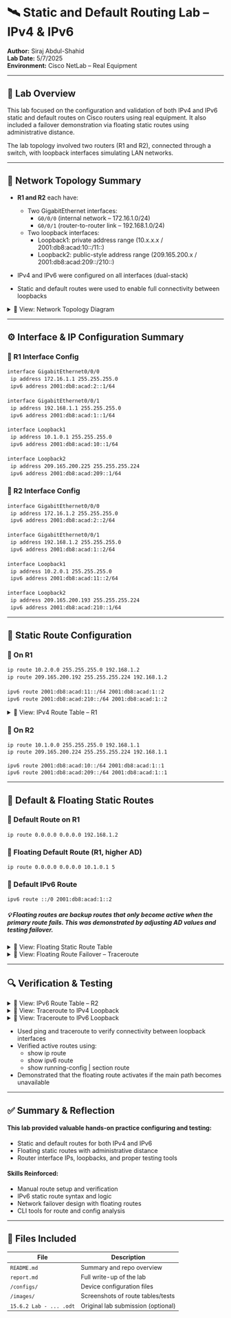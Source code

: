 # 🛰️ Static and Default Routing Lab – IPv4 & IPv6

**Author:** Siraj Abdul-Shahid  
**Lab Date:** 5/7/2025  
**Environment:** Cisco NetLab – Real Equipment

---

## 🔧 Lab Overview

This lab focused on the configuration and validation of both IPv4 and IPv6 static and default routes on Cisco routers using real equipment. It also included a failover demonstration via floating static routes using administrative distance.

The lab topology involved two routers (R1 and R2), connected through a switch, with loopback interfaces simulating LAN networks.

---

## 🧱 Network Topology Summary

- **R1 and R2** each have:
  - Two GigabitEthernet interfaces:
    - `G0/0/0` (internal network – 172.16.1.0/24)
    - `G0/0/1` (router-to-router link – 192.168.1.0/24)
  - Two loopback interfaces:
    - Loopback1: private address range (10.x.x.x / 2001:db8:acad:10::/11::)
    - Loopback2: public-style address range (209.165.200.x / 2001:db8:acad:209::/210::)

- IPv4 and IPv6 were configured on all interfaces (dual-stack)

- Static and default routes were used to enable full connectivity between loopbacks

<details>
<summary>📸 View: Network Topology Diagram</summary>

![Network Topology Diagram](https://github.com/user-attachments/assets/de705c1d-d079-41c5-afdf-7f5581a82d46)

</details>


---

## ⚙️ Interface & IP Configuration Summary

### 🔹 R1 Interface Config
```bash
interface GigabitEthernet0/0/0
 ip address 172.16.1.1 255.255.255.0
 ipv6 address 2001:db8:acad:2::1/64

interface GigabitEthernet0/0/1
 ip address 192.168.1.1 255.255.255.0
 ipv6 address 2001:db8:acad:1::1/64

interface Loopback1
 ip address 10.1.0.1 255.255.255.0
 ipv6 address 2001:db8:acad:10::1/64

interface Loopback2
 ip address 209.165.200.225 255.255.255.224
 ipv6 address 2001:db8:acad:209::1/64

```
### 🔹 R2 Interface Config
```bash
interface GigabitEthernet0/0/0
 ip address 172.16.1.2 255.255.255.0
 ipv6 address 2001:db8:acad:2::2/64

interface GigabitEthernet0/0/1
 ip address 192.168.1.2 255.255.255.0
 ipv6 address 2001:db8:acad:1::2/64

interface Loopback1
 ip address 10.2.0.1 255.255.255.0
 ipv6 address 2001:db8:acad:11::2/64

interface Loopback2
 ip address 209.165.200.193 255.255.255.224
 ipv6 address 2001:db8:acad:210::1/64

```
---
## 🚦 Static Route Configuration

### 🔸 On R1
```bash
ip route 10.2.0.0 255.255.255.0 192.168.1.2
ip route 209.165.200.192 255.255.255.224 192.168.1.2

ipv6 route 2001:db8:acad:11::/64 2001:db8:acad:1::2
ipv6 route 2001:db8:acad:210::/64 2001:db8:acad:1::2

```
<details>
<summary>📸 View: IPv4 Route Table – R1</summary>

![IPv4 Route Table – R1](./images/show-ip-route-r1.png)

</details>

### 🔸 On R2
```
ip route 10.1.0.0 255.255.255.0 192.168.1.1
ip route 209.165.200.224 255.255.255.224 192.168.1.1

ipv6 route 2001:db8:acad:10::/64 2001:db8:acad:1::1
ipv6 route 2001:db8:acad:209::/64 2001:db8:acad:1::1

```
---
## 🧩 Default & Floating Static Routes
### 🔸 Default Route on R1
```
ip route 0.0.0.0 0.0.0.0 192.168.1.2
```
### 🔸 Floating Default Route (R1, higher AD)
```
ip route 0.0.0.0 0.0.0.0 10.1.0.1 5
```
### 🔸 Default IPv6 Route
```
ipv6 route ::/0 2001:db8:acad:1::2
```
##### 💡 Floating routes are backup routes that only become active when the primary route fails. This was demonstrated by adjusting AD values and testing failover.
<details>
<summary>📸 View: Floating Static Route Table</summary>

![Floating Static Route Table](./images/floating-route-test.png)

</details>

<details>
<summary>📸 View: Floating Route Failover – Traceroute</summary>

![Floating Route Failover – Traceroute](./images/floating-route-test2.png)

</details>

---
## 🔍 Verification & Testing
<details>
<summary>📸 View: IPv6 Route Table – R2</summary>

![IPv6 Route Table – R2](./images/show-ipv6-route-r2.png)

</details>

<details>
<summary>📸 View: Traceroute to IPv4 Loopback</summary>

![Traceroute to IPv4 Loopback](./images/trace-ipv4-loopback-r1.png)

</details>

<details>
<summary>📸 View: Traceroute to IPv6 Loopback</summary>

![Traceroute to IPv6 Loopback](./images/trace-ipv6-loopback-r2.png)

</details>

- Used ping and traceroute to verify connectivity between loopback interfaces
- Verified active routes using:
  - show ip route
  - show ipv6 route
  - show running-config | section route
- Demonstrated that the floating route activates if the main path becomes unavailable
---
## ✅ Summary & Reflection
#### This lab provided valuable hands-on practice configuring and testing:
- Static and default routes for both IPv4 and IPv6
- Floating static routes with administrative distance
- Router interface IPs, loopbacks, and proper testing tools

#### Skills Reinforced:
- Manual route setup and verification
- IPv6 static route syntax and logic
- Network failover design with floating routes
- CLI tools for route and config analysis
---
## 📁 Files Included
| File                    | Description                        |
| ----------------------- | ---------------------------------- |
| `README.md`             | Summary and repo overview          |
| `report.md`             | Full write-up of the lab           |
| `/configs/`             | Device configuration files         |
| `/images/`              | Screenshots of route tables/tests  |
| `15.6.2 Lab - ... .odt` | Original lab submission (optional) |

